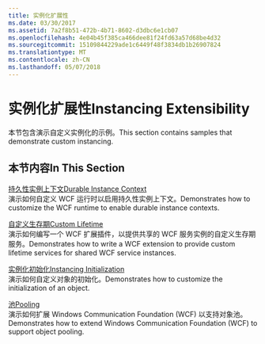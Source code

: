 ```yaml
---
title: 实例化扩展性
ms.date: 03/30/2017
ms.assetid: 7a2f8b51-472b-4b71-8602-d3dbc6e1cb07
ms.openlocfilehash: 4e04b45f385ca466dee81f24fd63a57d68be4d32
ms.sourcegitcommit: 15109844229ade1c6449f48f3834db1b26907824
ms.translationtype: MT
ms.contentlocale: zh-CN
ms.lasthandoff: 05/07/2018
---
```

# <a name="instancing-extensibility"></a><span data-ttu-id="7097d-102">实例化扩展性</span><span class="sxs-lookup"><span data-stu-id="7097d-102">Instancing Extensibility</span></span>
<span data-ttu-id="7097d-103">本节包含演示自定义实例化的示例。</span><span class="sxs-lookup"><span data-stu-id="7097d-103">This section contains samples that demonstrate custom instancing.</span></span>  
  
## <a name="in-this-section"></a><span data-ttu-id="7097d-104">本节内容</span><span class="sxs-lookup"><span data-stu-id="7097d-104">In This Section</span></span>  
 [<span data-ttu-id="7097d-105">持久性实例上下文</span><span class="sxs-lookup"><span data-stu-id="7097d-105">Durable Instance Context</span></span>](../../../../docs/framework/wcf/samples/durable-instance-context.md)  
 <span data-ttu-id="7097d-106">演示如何自定义 WCF 运行时以启用持久性实例上下文。</span><span class="sxs-lookup"><span data-stu-id="7097d-106">Demonstrates how to customize the WCF runtime to enable durable instance contexts.</span></span>  
  
 [<span data-ttu-id="7097d-107">自定义生存期</span><span class="sxs-lookup"><span data-stu-id="7097d-107">Custom Lifetime</span></span>](../../../../docs/framework/wcf/samples/custom-lifetime.md)  
 <span data-ttu-id="7097d-108">演示如何编写一个 WCF 扩展插件，以提供共享的 WCF 服务实例的自定义生存期服务。</span><span class="sxs-lookup"><span data-stu-id="7097d-108">Demonstrates how to write a WCF extension to provide custom lifetime services for shared WCF service instances.</span></span>  
  
 [<span data-ttu-id="7097d-109">实例化初始化</span><span class="sxs-lookup"><span data-stu-id="7097d-109">Instancing Initialization</span></span>](../../../../docs/framework/wcf/samples/instancing-initialization.md)  
 <span data-ttu-id="7097d-110">演示如何自定义对象的初始化。</span><span class="sxs-lookup"><span data-stu-id="7097d-110">Demonstrates how to customize the initialization of an object.</span></span>  
  
 [<span data-ttu-id="7097d-111">池</span><span class="sxs-lookup"><span data-stu-id="7097d-111">Pooling</span></span>](../../../../docs/framework/wcf/samples/pooling.md)  
 <span data-ttu-id="7097d-112">演示如何扩展 Windows Communication Foundation (WCF) 以支持对象池。</span><span class="sxs-lookup"><span data-stu-id="7097d-112">Demonstrates how to extend Windows Communication Foundation (WCF) to support object pooling.</span></span>
